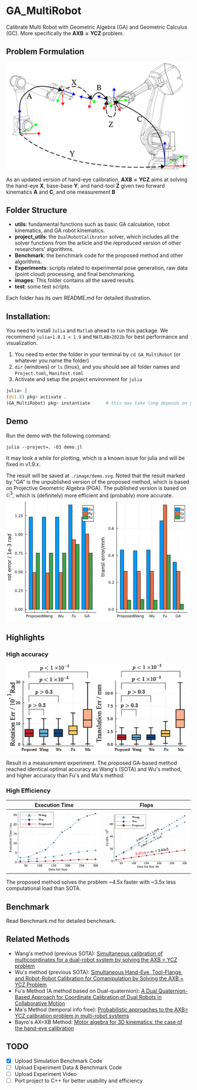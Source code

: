 # GA_MultiRobot
Calibrate Multi Robot with Geometric Algebra (GA) and Geometric Calculus (GC). More specifically the $\mathbf{AXB=YCZ}$ problem.

## Problem Formulation
![](./Assets/AXB%3DYCZ.svg)

As an updated version of hand-eye calibration, $\mathbf{AXB=YCZ}$ aims at solving the hand-eye $\mathbf{X}$, base-base $\mathbf{Y}$, and hand-tool $\mathbf{Z}$ given two forward kinematics $\mathbf{A}$ and $\mathbf{C}$, and one measurement $\mathbf{B}$

## Folder Structure
* **utils**: fundamental functions such as basic GA calculation, robot kinematics, and GA robot kinematics.
* **project_utils**: the `DualRobotCalibrator` solver, which includes all the solver functions from the article and the reproduced version of other researchers' algorithms.
* **Benchmark**: the benchmark code for the proposed method and other algorithms.
* **Experiments**: scripts related to experimental pose generation, raw data (point cloud) processing, and final benchmarking.
* **images**: This folder contains all the saved results.
* **test**: some test scripts.

Each folder has its own README.md for detailed illustration.

## Installation:
You need to install `Julia` and `Matlab` ahead to run this package. We recommend `julia>1.8.1 < 1.9` and `MATLAB>2022b` for best performance and visualization.
1. You need to enter the folder in your terminal by `cd GA_MultiRobot` (or whatever you name the folder)
2. `dir` (windows) or `ls` (linux), and you should see all folder names and `Project.toml`, `Manifest.toml`
3. Activate and setup the project environment for `julia`
```julia
julia> ]
(@v1.8) pkg> activate .
(GA_MultiRobot) pkg> instantiate      # this may take long depends on your network condition
```

## Demo
Run the demo with the following command:
```
julia --project=. -O3 demo.jl
```
It may took a while for plotting, which is a known issue for julia and will be fixed in v1.9.x.

The result will be saved at `./image/demo.svg`. Noted that the result marked by "GA" is the unpublished version of the proposed method, which is based on Projective Geometric Algebra (PGA). The published version is based on $\mathbb{G}^3$, which is (definitely) more efficient and (probably) more accurate.
![Image](./Assets/demo.svg)
## Highlights

### High accuracy
![Result in a measurement experiment.](./Assets/CrossRef.png)

Result in a measurement experiment. The proposed GA-based method reached identical optimal accuracy as Wang's (SOTA) and Wu's method, and higher accuracy than Fu's and Ma's method.

### High Efficiency
| Execution Time     | Flops |
| ----------- | ----------- |
| ![Image](./Assets/RunTime.png)    | ![Image](./Assets/Flops.png)      |

The proposed method solves the problem ~4.5x faster with ~3.5x less computational load than SOTA.

## Benchmark
Read Benchmark.md for detailed benchmark.

## Related Methods
* Wang's method (previous SOTA): [Simultaneous calibration of multicoordinates for a dual-robot system by solving the AXB = YCZ problem](https://ieeexplore.ieee.org/document/7425217)
* Wu's method (previous SOTA): [Simultaneous Hand-Eye, Tool-Flange, and Robot-Robot Calibration for Comanipulation by Solving the AXB = YCZ Problem](https://ieeexplore.ieee.org/document/7425217)
* Fu's Method (A method based on Dual-quaternion): [A Dual Quaternion-Based Approach for Coordinate Calibration of Dual Robots in Collaborative Motion](https://ieeexplore.ieee.org/document/9072583)
* Ma's Method (temporal info free): [Probabilistic approaches to the AXB= YCZ calibration problem in multi-robot systems](https://link.springer.com/article/10.1007/s10514-018-9744-3)
* Bayro's AX=XB Method: [Motor algebra for 3D kinematics: the case of the hand-eye calibration](https://link.springer.com/article/10.1023/A:1026567812984)

## TODO

- [x] Upload Simulation Benchmark Code
- [ ] Upload Experiment Data & Benchmark Code
- [ ] Upload Experiment Video
- [ ] Port project to C++ for better usability and efficiency